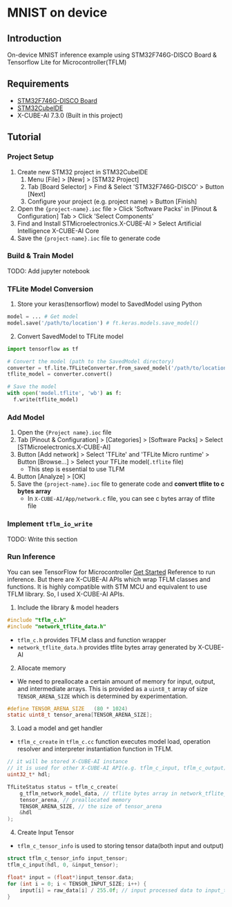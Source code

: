 # MNIST on device

## Introduction
On-device MNIST inference example using STM32F746G-DISCO Board & Tensorflow Lite for Microcontroller(TFLM)

## Requirements
*  [STM32F746G-DISCO Board](https://www.st.com/en/evaluation-tools/32f746gdiscovery.html)
* [STM32CubeIDE](https://www.st.com/en/development-tools/stm32cubeide.html)
* X-CUBE-AI 7.3.0 (Built in this project)

## Tutorial

### Project Setup
1. Create new STM32 project in STM32CubeIDE
    1. Menu [File] > [New] > [STM32 Project]
    1. Tab [Board Selector] > Find & Select 'STM32F746G-DISCO' > Button [Next]
    1. Configure your project (e.g. project name) > Button [Finish]
2. Open the `{project-name}.ioc` file > Click 'Software Packs' in [Pinout & Configuration] Tab > Click 'Select Components'
3. Find and Install STMicroelectronics.X-CUBE-AI > Select Artificial Intelligence X-CUBE-AI Core
4. Save the `{project-name}.ioc` file to generate code

### Build & Train Model
TODO: Add jupyter notebook

### TFLite Model Conversion
1. Store your keras(tensorflow) model to SavedModel using Python
```python
model = ... # Get model
model.save('/path/to/location') # ft.keras.models.save_model()
```
2. Convert SavedModel to TFLite model
```python
import tensorflow as tf

# Convert the model (path to the SavedModel directory)
converter = tf.lite.TFLiteConverter.from_saved_model('/path/to/location')
tflite_model = converter.convert()

# Save the model
with open('model.tflite', 'wb') as f:
  f.write(tflite_model)
```

### Add Model
1. Open the `{Project name}.ioc` file
2. Tab [Pinout & Configuration] > [Categories] > [Software Packs] > Select [STMicroelectronics.X-CUBE-AI]
3. Button [Add network] > Select 'TFLite' and 'TFLite Micro runtime' > Button [Browse...] > Select your TFLite model(`.tflite` file)
    * This step is essential to use TLFM
4. Button [Analyze] > [OK]
5. Save the `{project-name}.ioc` file to generate code and **convert tflite to c bytes array**
    * In `X-CUBE-AI/App/network.c` file, you can see c bytes array of tflite file

### Implement `tflm_io_write`
TODO: Write this section

### Run Inference
You can see TensorFlow for Microcontroller [Get Started](https://www.tensorflow.org/lite/microcontrollers/get_started_low_level) Reference to run inference. But there are X-CUBE-AI APIs which wrap TFLM classes and functions. It is highly compatible with STM MCU and equivalent to use TFLM library. So, I used X-CUBE-AI APIs.
1.  Include the library & model headers
```c
#include "tflm_c.h"
#include "network_tflite_data.h"
```
* `tflm_c.h` provides TFLM class and function wrapper
* `network_tflite_data.h` provides tflite bytes array generated by X-CUBE-AI
2. Allocate memory
* We need to preallocate a certain amount of memory for input, output, and intermediate arrays. This is provided as a `uint8_t` array of size `TENSOR_ARENA_SIZE` which is determined by experimentation.
```c
#define TENSOR_ARENA_SIZE   (80 * 1024)
static uint8_t tensor_arena[TENSOR_ARENA_SIZE];
```
3. Load a model and get handler
* `tflm_c_create` in `tflm_c.cc` function executes model load, operation resolver and interpreter instantiation function in TFLM.
```c
// it will be stored X-CUBE-AI instance
// it is used for other X-CUBE-AI API(e.g. tflm_c_input, tflm_c_output)
uint32_t* hdl;

TfLiteStatus status = tflm_c_create(
    g_tflm_network_model_data, // tflite bytes array in network_tflite_data.h
    tensor_arena, // preallocated memory
    TENSOR_ARENA_SIZE, // the size of tensor_arena
    &hdl
);
```
4. Create Input Tensor
* `tflm_c_tensor_info` is used to storing tensor data(both input and output)
```c
struct tflm_c_tensor_info input_tensor;
tflm_c_input(hdl, 0, &input_tensor);

float* input = (float*)input_tensor.data;
for (int i = 0; i < TENSOR_INPUT_SIZE; i++) {
    input[i] = raw_data[i] / 255.0f; // input processed data to input_tensor.data
}
```